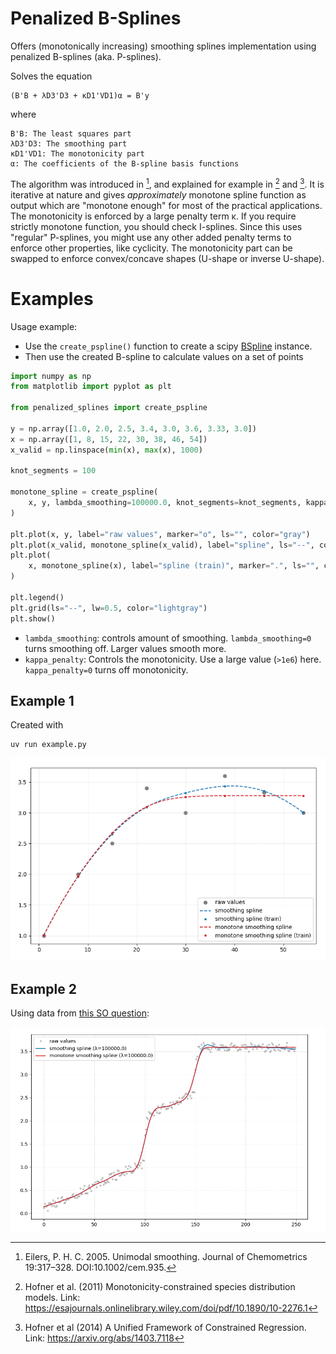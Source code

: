 # Penalized B-Splines

Offers (monotonically increasing) smoothing splines implementation using penalized B-splines (aka. P-splines).

Solves the equation

    (B'B + λD3'D3 + κD1'VD1)α = B'y

where

    B'B: The least squares part
    λD3'D3: The smoothing part
    κD1'VD1: The monotonicity part
    α: The coefficients of the B-spline basis functions

The algorithm was introduced in [^Eilers2005], and explained for example in
[^Hofner2011] and [^Hofner2014unified]. It is iterative at nature and gives *approximately*
monotone spline function as output which are "monotone enough" for most of the practical
applications. The monotonicity is enforced by a large penalty term κ. If you require
strictly monotone function, you should check I-splines. Since this uses "regular"
P-splines, you might use any other added penalty terms to enforce other properties, like
cyclicity. The monotonicity part can be swapped to enforce convex/concave shapes
(U-shape or inverse U-shape).

# Examples

Usage example:

- Use the `create_pspline()` function to create a scipy [BSpline](https://docs.scipy.org/doc/scipy/reference/generated/scipy.interpolate.BSpline.html) instance.
- Then use the created B-spline to calculate values on a set of points

```python
import numpy as np
from matplotlib import pyplot as plt

from penalized_splines import create_pspline

y = np.array([1.0, 2.0, 2.5, 3.4, 3.0, 3.6, 3.33, 3.0])
x = np.array([1, 8, 15, 22, 30, 38, 46, 54])
x_valid = np.linspace(min(x), max(x), 1000)

knot_segments = 100

monotone_spline = create_pspline(
    x, y, lambda_smoothing=100000.0, knot_segments=knot_segments, kappa_penalty=10e6
)

plt.plot(x, y, label="raw values", marker="o", ls="", color="gray")
plt.plot(x_valid, monotone_spline(x_valid), label="spline", ls="--", color="tab:red")
plt.plot(
    x, monotone_spline(x), label="spline (train)", marker=".", ls="", color="tab:red"
)

plt.legend()
plt.grid(ls="--", lw=0.5, color="lightgray")
plt.show()
```

- `lambda_smoothing`: controls amount of smoothing. `lambda_smoothing=0` turns smoothing off. Larger values smooth more.
- `kappa_penalty`: Controls the monotonicity. Use a large value (`>1e6`) here. `kappa_penalty=0` turns off monotonicity.

## Example 1

Created with

```
uv run example.py
```

![alt text](img/example-1.png)

##  Example 2

Using data from [this SO question](https://stackoverflow.com/questions/56551114/fully-monotone-interpolation-in-python):

![alt text](img/example-2.png)


[^Eilers2005]: Eilers, P. H. C. 2005. Unimodal smoothing. Journal of Chemometrics
              19:317–328. DOI:10.1002/cem.935.
[^Hofner2011]: Hofner et al. (2011) Monotonicity-constrained species distribution models.
            Link: https://esajournals.onlinelibrary.wiley.com/doi/pdf/10.1890/10-2276.1
[^Hofner2014unified]: Hofner et al (2014) A Unified Framework of Constrained Regression.
            Link: https://arxiv.org/abs/1403.7118